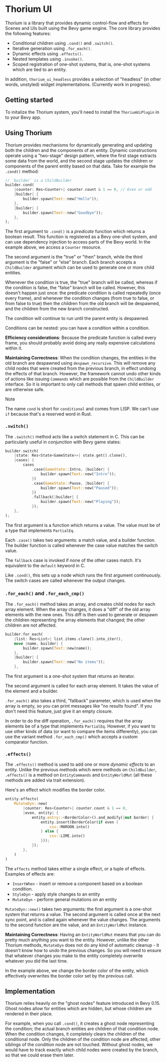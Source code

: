 # Thorium UI

Thorium is a library that provides dynamic control-flow and effects for Scenes and UIs built
using the Bevy game engine. The core library provides the following features:

- Conditional children using `.cond()` and `.switch()`.
- Iterative generation using `.for_each()`.
- Dynamic effects using `.effects()`.
- Nested templates using `.invoke()`.
- Scoped registration of one-shot systems, that is, one-shot systems which are tied to an entity.

In addition, `thorium_ui_headless` provides a selection of "headless" (in other words, unstyled)
widget implementations. (Currently work in progress).

## Getting started

To initalize the Thorium system, you'll need to install the `ThoriumUiPlugin` in to your Bevy app.

## Using Thorium

Thorium provides mechanisms for dynamically generating and updating both the children and the
components of an entity. Dynamic constructions operate using a "two-stage" design pattern, where
the first stage extracts some data from the world, and the second stage updates the children
or components of the parent entity based on that data. Take for example the `.cond()` method:

```rust
// `builder` is a ChildBuilder
builder.cond(
    |counter: Res<Counter>| counter.count & 1 == 0, // Even or odd
    |builder| {
        builder.spawn(Text::new("Hello"));
    },
    |builder| {
        builder.spawn(Text::new("Goodbye"));
    },
);
```

The first argument to `.cond()` is a _predicate_ function which returns a boolean result. This
function is registered as a Bevy one-shot system, and can use dependency injection to access
parts of the Bevy world. In the example above, we access a `Counter` resource.

The second argument is the "true" or "then" branch, while the third argument is the "false" or
"else" branch. Each branch accepts a `ChildBuilder` argument which can be used to generate one
or more child entities.

Whenever the condition is true, the "true" branch will be called, whereas if the condition is
false, the "false" branch will be called. However, this doesn't happen just once: the predicate
condition is called repeatedly (once every frame), and whenever the condition changes (from true
to false, or from false to true) then the children from the old branch will be despawned, and
the children from the new branch constructed.

The condition will continue to run until the parent entity is despawned.

Conditions can be nested: you can have a condition within a condition.

**Efficiency considerations**: Because the predicate function is called every frame, you should
probably avoid doing any really expensive calculations within it.

**Maintaining Correctness**: When the condition changes, the entities in the old branch are despawned
using `despawn_recursive`. This will remove any child nodes that were created from the previous
branch, in effect undoing the effects of that branch. However, the framework cannot undo other
kinds of actions like issuing `Commands` which are possible from the `ChildBuilder` interface.
So it is important to only call methods that spawn child entities, or are otherwise safe.

> [!NOTE]
> The name `cond` is short for `conditional` and comes from LISP. We can't use `if` because that's
> a reserved word in Rust.

### `.switch()`

The `.switch()` method acts like a switch statement in C. This can be particularly useful in
conjunction with Bevy game states:

```rust
builder.switch(
    |state: Res<State<GameState>>| state.get().clone(),
    |cases| {
        cases
            .case(GameState::Intro, |builder| {
                builder.spawn(Text::new("Intro"));
            })
            .case(GameState::Pause, |builder| {
                builder.spawn(Text::new("Paused"));
            })
            .fallback(|builder| {
                builder.spawn(Text::new("Playing"));
            });
    },
);
```

The first argument is a function which returns a value. The value must be of a type that implements
`PartialEq`.

Each `.case()` takes two arguments: a match value, and a builder function. The builder function
is called whenever the case value matches the switch value.

The `fallback` case is invoked if none of the other cases match. It's equivalent to the `default`
keyword in C.

Like `.cond()`, this sets up a node which runs the first argument continuously. The switch cases
are called whenever the output changes.

### `.for_each()` and `.for_each_cmp()`

The `.for_each()` method takes an array, and creates child nodes for each array element. When
the array changes, it does a "diff" of the old array elements with the new ones. This diff is
then used to generate or despawn the children representing the array elements that changed; the
other children are not affected.

```rust
builder.for_each(
    |list: Res<List>| list.items.clone().into_iter(),
    move |name, builder| {
        builder.spawn(Text::new(name));
    },
    |builder| {
        builder.spawn(Text::new("No items"));
    },
```

The first argument is a one-shot system that returns an iterator.

The second argument is called for each array element. It takes the value of the element and
a builder.

`.for_each()` also takes a third, "fallback" parameter, which is used when the array is empty,
so you can print messages like "no results found". If you don't need this feature, just give it
an empty closure.

In order to do the diff operation, `.for_each()` requires that the array elements be of a type
that implements `PartialEq`. However, if you want to use other kinds of data (or want to compare
the items differently), you can use the variant method `.for_each_cmp()` which accepts a custom
comparator function.

### `.effects()`

The `.effects()` method is used to add one or more _dynamic effects_ to an entity. Unlike the
previous methods which were methods on `ChildBuilder`, `.effects()` is a method on `EntityCommands`
and `EntityWorldMut` (all these methods are added via trait extension).

Here's an effect which modifies the border color.

```rust
entity.effects(
    MutateDyn::new(
        |counter: Res<Counter>| counter.count & 1 == 0,
        |even, entity| {
            entity.entry::<BorderColor>().and_modify(|mut border| {
                entity.insert(BorderColor(if even {
                    css::MAROON.into()
                } else {
                    css::LIME.into()
                }));
            });
        },
    )
)
```

The `effects` method takes either a single effect, or a tuple of effects. Examples of effects
are:

- `InsertWhen` - insert or remove a component based on a boolean condition.
- `StyleDyn` - apply style changes to an entity
- `MutateDyn` - perform general mutations on an entity

`MutateDyn::new()` takes two arguments: the first argument is a one-shot system that returns a
value. The second argument is called once at the next sync point, and is called again whenever the
value changes. The arguments to the second function are the value, and an `EntityWorldMut` instance.

**Maintaining Correctness**: Having an `EntityWorldMut` means that you can do pretty much anything
you want to the entity. However, unlike the other Thorium methods, `MutateDyn` does not do any
kind of automatic cleanup - it doesn't know how to undo the previous changes. So you will need to
ensure that whatever changes you make to the entity completely overwrite whatever you did the
last time.

In the example above, we change the border color of the entity, which effectively overwrites
the border color set by the previous call.

## Implementation

Thorium relies heavily on the "ghost nodes" feature introduced in Bevy 0.15. Ghost nodes allow
for entities which are hidden, but whose children are rendered in their place.

For example, when you call `.cond()`, it creates a ghost node representing the condition; the actual
branch entities are children of that condition node. When the condition changes, it completely
clears the children of the conditional node. Only the children of the condition node are affected,
other siblings of the condition node are not touched. Without ghost nodes, we would have to track
exactly which child nodes were created by the branch, so that we could erase them later.
